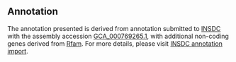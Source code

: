 

Annotation
----------

The annotation presented is derived from annotation submitted to
[INSDC](http://www.insdc.org) with the assembly accession
[GCA\_000769265.1](http://www.ebi.ac.uk/ena/data/view/GCA_000769265.1),
with additional non-coding genes derived from
[Rfam](http://rfam.xfam.org/). For more details, please visit [INSDC
annotation
import](http://ensemblgenomes.org/info/data/insdc_annotation).
